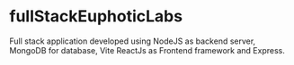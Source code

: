 # fullStackEuphoticLabs
 Full stack application developed using NodeJS as backend server, MongoDB for database, Vite ReactJs as Frontend framework and Express.
